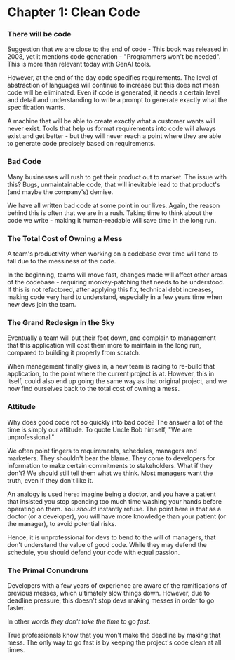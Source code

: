 # Chapter 1: Clean Code

### There will be code

Suggestion that we are close to the end of code - This book was released in 2008,
yet it mentions code generation - "Programmers won't be needed". This is more 
than relevant today with GenAI tools.

However, at the end of the day code specifies requirements. The level of abstraction
of languages will continue to increase but this does not mean code will be eliminated.
Even if code is generated, it needs a certain level and detail and understanding to
write a prompt to generate exactly what the specification wants.

A machine that will be able to create exactly what a customer wants will never
exist. Tools that help us format requirements into code will always exist and get
better - but they will never reach a point where they are able to generate code 
precisely based on requirements.

### Bad Code

Many businesses will rush to get their product out to market. The issue with this? Bugs, unmaintainable
code, that will inevitable lead to that product's (and maybe the company's) demise. 

We have all written bad code at some point in our lives. Again, the reason behind this is often
that we are in a rush. Taking time to think about the code we write - making it human-readable
will save time in the long run.

### The Total Cost of Owning a Mess

A team's productivity when working on a codebase over time will tend to fall due
to the messiness of the code.

In the beginning, teams will move fast, changes made will affect other areas of the 
codebase - requiring monkey-patching that needs to be understood. If this is not refactored,
after applying this fix, technical debt increases, making code very hard to understand,
especially in a few years time when new devs join the team.

### The Grand Redesign in the Sky

Eventually a team will put their foot down, and complain to management that this application
will cost them more to maintain in the long run, compared to building it properly from
scratch.

When management finally gives in, a new team is racing to re-build that application,
to the point where the current project is at. However, this in itself, could also
end up going the same way as that original project, and we now find ourselves back
to the total cost of owning a mess.

### Attitude
Why does good code rot so quickly into bad code? The answer a lot of the time is simply
our attitude. To quote Uncle Bob himself, "We are unprofessional."

We often point fingers to requirements, schedules, managers and marketers. They shouldn't
bear the blame. They come to developers for information to make certain commitments to stakeholders.
What if they don't? We should still tell them what we think. Most managers want the truth,
even if they don't like it.

An analogy is used here: imagine being a doctor, and you have a patient that insisted you 
stop spending too much time washing your hands before operating on them. You *should* 
instantly refuse. The point here is that as a doctor (or a developer), you will have
more knowledge than your patient (or the manager), to avoid potential risks.

Hence, it is unprofessional for devs to bend to the will of managers, that don't understand
the value of good code. While they may defend the schedule, you should defend your code with
equal passion.

### The Primal Conundrum
Developers with a few years of experience are aware of the ramifications of previous
messes, which ultimately slow things down. However, due to deadline pressure, this
doesn't stop devs making messes  in order to go faster.

In other words *they don't take the time* to go *fast*.

True professionals know that you won't make the deadline by making that mess. The only
way to go fast is by keeping the project's code clean at all times.